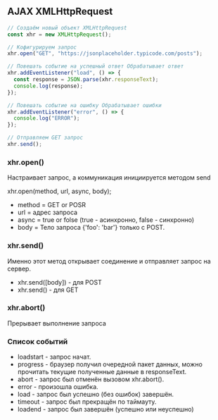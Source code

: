 ## AJAX XMLHttpRequest

```javascript
// Создаём новый объект XMLHttpRequest
const xhr = new XMLHttpRequest();

// Кофигурируем запрос
xhr.open("GET", "https://jsonplaceholder.typicode.com/posts");

// Повешать событие на успешный ответ Обрабатывает ответ
xhr.addEventListener("load", () => {
  const response = JSON.parse(xhr.responseText);
  console.log(response);
});

// Повешать событие на ошибку Обрабатывает ошибки
xhr.addEventListener("error", () => {
  console.log("ERROR");
});

// Отправляем GET запрос
xhr.send();
```

### xhr.open()

Настраивает запрос, а коммуникация инициируется методом send

xhr.open(method, url, async, body);

- method = GET or POSR
- url = адрес запроса
- async = true or folse (true - асинхронно, false - синхронно)
- body = Тело запроса {'foo': 'bar'} только с POST.

### xhr.send()

Именно этот метод открывает соединение и отправляет запрос на сервер.

- xhr.send([body]) - для POST
- xhr.send() - для GET

### xhr.abort()

Прерывает выполнение запроса

### Список событий

- loadstart - запрос начат.
- progress - браузер получил очередной пакет данных, можно прочитать текущие полученные данные в responseText.
- abort - запрос был отменён вызовом xhr.abort().
- error - произошла ошибка.
- load - запрос был успешно (без ошибок) завершён.
- timeout - запрос был прекращён по таймауту.
- loadend - запрос был завершён (успешно или неуспешно)
